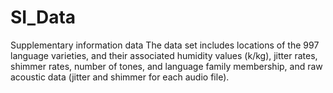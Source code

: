 # SI_Data
Supplementary information data
The data set includes locations of the 997 language varieties, and their associated humidity values (k/kg), jitter rates, shimmer rates, number of tones, and language family membership, and raw acoustic data (jitter and shimmer for each audio file).
